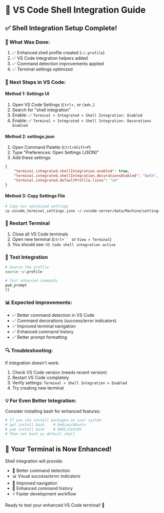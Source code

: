 # 🔧 VS Code Shell Integration Guide

## ✅ **Shell Integration Setup Complete!**

### **🎯 What Was Done:**
1. ✅ Enhanced shell profile created (`~/.profile`)
2. ✅ VS Code integration helpers added
3. ✅ Command detection improvements applied
4. ✅ Terminal settings optimized

### **🔄 Next Steps in VS Code:**

#### **Method 1: Settings UI**
1. Open VS Code Settings (`Ctrl+,` or `Cmd+,`)
2. Search for "shell integration"
3. Enable: ✅ `Terminal > Integrated > Shell Integration: Enabled`
4. Enable: ✅ `Terminal > Integrated > Shell Integration: Decorations Enabled`

#### **Method 2: settings.json**
1. Open Command Palette (`Ctrl+Shift+P`)
2. Type "Preferences: Open Settings (JSON)"
3. Add these settings:
```json
{
    "terminal.integrated.shellIntegration.enabled": true,
    "terminal.integrated.shellIntegration.decorationsEnabled": "both",
    "terminal.integrated.defaultProfile.linux": "sh"
}
```

#### **Method 3: Copy Settings File**
```bash
# Copy our optimized settings
cp vscode_terminal_settings.json ~/.vscode-server/data/Machine/settings.json
```

### **🚀 Restart Terminal**
1. Close all VS Code terminals
2. Open new terminal (`Ctrl+`` ` or `View > Terminal`)
3. You should see: `VS Code shell integration active`

### **🧪 Test Integration**
```bash
# Source the profile
source ~/.profile

# Test enhanced commands
pwd_prompt
ll
```

### **📊 Expected Improvements:**
- ✅ Better command detection in VS Code
- ✅ Command decorations (success/error indicators)
- ✅ Improved terminal navigation
- ✅ Enhanced command history
- ✅ Better prompt formatting

### **🔍 Troubleshooting:**
If integration doesn't work:
1. Check VS Code version (needs recent version)
2. Restart VS Code completely
3. Verify settings: `Terminal > Shell Integration > Enabled`
4. Try creating new terminal

### **💡 For Even Better Integration:**
Consider installing bash for enhanced features:
```bash
# If you can install packages on your system
# apt install bash    # Debian/Ubuntu
# yum install bash    # RHEL/CentOS
# Then set bash as default shell
```

## 🎉 **Your Terminal is Now Enhanced!**

Shell integration will provide:
- 🎯 Better command detection
- 📊 Visual success/error indicators  
- 🔄 Improved navigation
- 📝 Enhanced command history
- ⚡ Faster development workflow

Ready to test your enhanced VS Code terminal! 🚀
